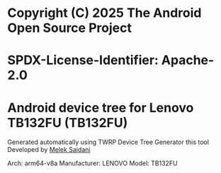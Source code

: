 #
# Copyright (C) 2025 The Android Open Source Project
#
# SPDX-License-Identifier: Apache-2.0
#
# Android device tree for Lenovo TB132FU (TB132FU)

Generated automatically using TWRP Device Tree Generator
this tool Developed by [Melek Saidani](https://www.facebook.com/no.idea.120/)

Arch: arm64-v8a
Manufacturer: LENOVO
Model: TB132FU

